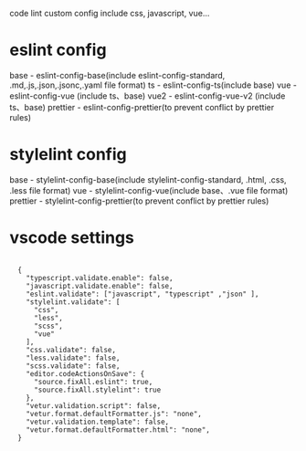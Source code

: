 code lint custom config include css, javascript, vue...

# eslint config

base     - eslint-config-base(include eslint-config-standard, .md,.js,.json,.jsonc,.yaml file format)
ts       - eslint-config-ts(include base)
vue      - eslint-config-vue (include ts、base)
vue2     - eslint-config-vue-v2 (include ts、base)
prettier - eslint-config-prettier(to prevent conflict by prettier rules)


# stylelint config

base   - stylelint-config-base(include stylelint-config-standard, .html, .css, .less file format)
vue    - stylelint-config-vue(include base、.vue file format)
prettier - stylelint-config-prettier(to prevent conflict by prettier rules)


# vscode settings
<code>
  {
    "typescript.validate.enable": false,
    "javascript.validate.enable": false,
    "eslint.validate": ["javascript", "typescript" ,"json" ],
    "stylelint.validate": [
      "css",
      "less",
      "scss",
      "vue"
    ],
    "css.validate": false,
    "less.validate": false,
    "scss.validate": false,
    "editor.codeActionsOnSave": {
      "source.fixAll.eslint": true, 
      "source.fixAll.stylelint": true 
    },
    "vetur.validation.script": false,
    "vetur.format.defaultFormatter.js": "none",
    "vetur.validation.template": false, 
    "vetur.format.defaultFormatter.html": "none",
  }
<code>